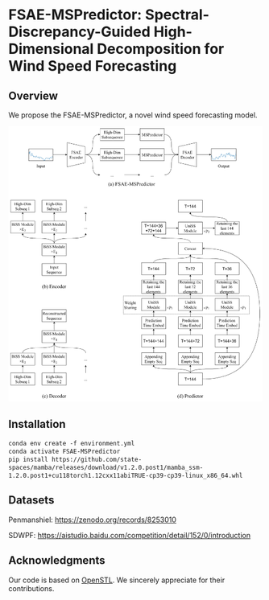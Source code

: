 # FSAE-MSPredictor: Spectral-Discrepancy-Guided High-Dimensional Decomposition for Wind Speed Forecasting

## Overview

We propose the FSAE-MSPredictor, a novel wind speed forecasting model.

![image](figures/FSAE-MSPredictor.png)

## Installation

```
conda env create -f environment.yml
conda activate FSAE-MSPredictor
pip install https://github.com/state-spaces/mamba/releases/download/v1.2.0.post1/mamba_ssm-1.2.0.post1+cu118torch1.12cxx11abiTRUE-cp39-cp39-linux_x86_64.whl
```

## Datasets

Penmanshiel: https://zenodo.org/records/8253010

SDWPF: https://aistudio.baidu.com/competition/detail/152/0/introduction

## Acknowledgments

Our code is based on [OpenSTL](https://github.com/chengtan9907/OpenSTL). We sincerely appreciate for their contributions.